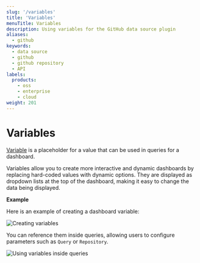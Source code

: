 ```yaml
---
slug: '/variables'
title: 'Variables'
menuTitle: Variables
description: Using variables for the GitHub data source plugin
aliases:
  - github
keywords:
  - data source
  - github
  - github repository
  - API
labels:
  products:
    - oss
    - enterprise
    - cloud
weight: 201
---
```


# Variables

[Variable](https://grafana.com/docs/grafana/latest/variables/) is a placeholder for a value that can be used in queries for a dashboard. 

Variables allow you to create more interactive and dynamic dashboards by replacing hard-coded values with dynamic options. They are displayed as dropdown lists at the top of the dashboard, making it easy to change the data being displayed.

**Example**

Here is an example of creating a dashboard variable:

![Creating variables](/media/docs/grafana/data-sources/github/variables-create.png)

You can reference them inside queries, allowing users to configure parameters such as `Query` or `Repository`.

![Using variables inside queries](/media/docs/grafana/data-sources/github/using-variables.png)